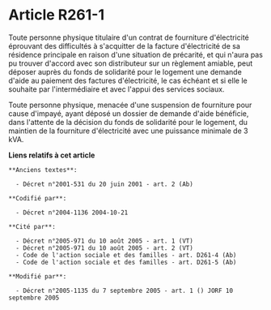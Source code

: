 # Article R261-1

Toute personne physique titulaire d'un contrat de fourniture d'électricité éprouvant des difficultés à s'acquitter de la
facture d'électricité de sa résidence principale en raison d'une situation de précarité, et qui n'aura pas pu trouver
d'accord avec son distributeur sur un règlement amiable, peut déposer auprès du fonds de solidarité pour le logement une
demande d'aide au paiement des factures d'électricité, le cas échéant et si elle le souhaite par l'intermédiaire et avec
l'appui des services sociaux.

Toute personne physique, menacée d'une suspension de fourniture pour cause d'impayé, ayant déposé un dossier de demande
d'aide bénéficie, dans l'attente de la décision du fonds de solidarité pour le logement, du maintien de la fourniture
d'électricité avec une puissance minimale de 3 kVA.

**Liens relatifs à cet article**

	**Anciens textes**:

	  - Décret n°2001-531 du 20 juin 2001 - art. 2 (Ab)

	**Codifié par**:

	  - Décret n°2004-1136 2004-10-21

	**Cité par**:

	  - Décret n°2005-971 du 10 août 2005 - art. 1 (VT)
	  - Décret n°2005-971 du 10 août 2005 - art. 2 (VT)
	  - Code de l'action sociale et des familles - art. D261-4 (Ab)
	  - Code de l'action sociale et des familles - art. D261-5 (Ab)

	**Modifié par**:

	  - Décret n°2005-1135 du 7 septembre 2005 - art. 1 () JORF 10 septembre 2005
